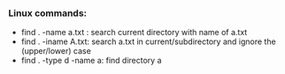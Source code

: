 ### Linux commands:
* find . -name a.txt : search current directory with name of a.txt
* find . -iname A.txt: search a.txt in current/subdirectory and ignore the (upper/lower) case
* find . -type d -name a: find directory a
